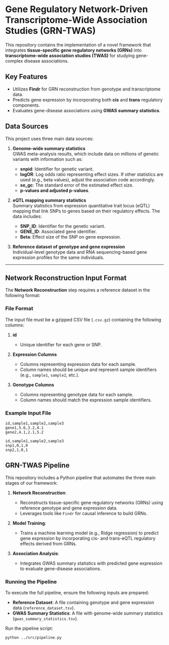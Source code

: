 # Gene Regulatory Network-Driven Transcriptome-Wide Association Studies (GRN-TWAS)

This repository contains the implementation of a novel framework that integrates **tissue-specific gene regulatory networks (GRNs)** into **transcriptome-wide association studies (TWAS)** for studying gene-complex disease associations.

## Key Features
- Utilizes **Findr** for GRN reconstruction from genotype and transcriptome data.
- Predicts gene expression by incorporating both **cis** and **trans** regulatory components.
- Evaluates gene-disease associations using **GWAS summary statistics**.

## Data Sources
This project uses three main data sources:

1. **Genome-wide summary statistics**  
   GWAS meta-analysis results, which include data on millions of genetic variants with information such as:
   - **snpid**: Identifier for genetic variant.
   - **logOR**: Log odds ratio representing effect sizes. If other statistics are used (e.g., beta values), adjust the association code accordingly.
   - **se_gc**: The standard error of the estimated effect size.
   - **p-values and adjusted p-values**.

2. **eQTL mapping summary statistics**  
   Summary statistics from expression quantitative trait locus (eQTL) mapping that link SNPs to genes based on their regulatory effects. The data includes:
   - **SNP_ID**: Identifier for the genetic variant.
   - **GENE_ID**: Associated gene identifier.
   - **Beta**: Effect size of the SNP on gene expression.

3. **Reference dataset of genotype and gene expression**  
   Individual-level genotype data and RNA sequencing-based gene expression profiles for the same individuals.

---

## Network Reconstruction Input Format
The **Network Reconstruction** step requires a reference dataset in the following format:

### File Format
The input file must be a gzipped CSV file (`.csv.gz`) containing the following columns:

1. **id**  
   - Unique identifier for each gene or SNP.

2. **Expression Columns**  
   - Columns representing expression data for each sample.
   - Column names should be unique and represent sample identifiers (e.g., `sample1`, `sample2`, etc.).

3. **Genotype Columns**  
   - Columns representing genotype data for each sample.
   - Column names should match the expression sample identifiers.

### Example Input File
```csv
id,sample1,sample2,sample3
gene1,5.6,3.2,4.1
gene2,4.1,2.1,5.2
```
```csv
id,sample1,sample2,sample3
snp1,0,1,0
snp2,1,0,1
```




## GRN-TWAS Pipeline

This repository includes a Python pipeline that automates the three main stages of our framework:

1. **Network Reconstruction**: 
   - Reconstructs tissue-specific gene regulatory networks (GRNs) using reference genotype and gene expression data.
   - Leverages tools like `Findr` for causal inference to build GRNs.

2. **Model Training**: 
   - Trains a machine learning model (e.g., Ridge regression) to predict gene expression by incorporating cis- and trans-eQTL regulatory effects derived from GRNs.

3. **Association Analysis**: 
   - Integrates GWAS summary statistics with predicted gene expression to evaluate gene-disease associations.

### Running the Pipeline

To execute the full pipeline, ensure the following inputs are prepared:
- **Reference Dataset**: A file containing genotype and gene expression data (`reference_dataset.tsv`).
- **GWAS Summary Statistics**: A file with genome-wide summary statistics (`gwas_summary_statistics.tsv`).

Run the pipeline script:

```bash
python ../src/pipeline.py